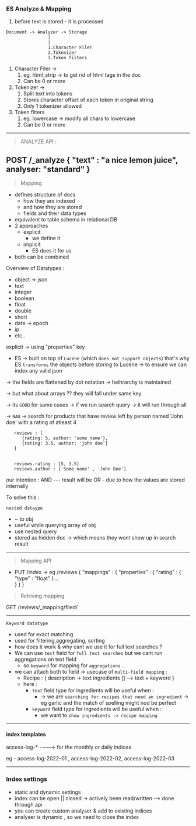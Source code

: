 ### ES Analyze & Mapping

1. before text is stored - it is processed

```
Document -> Analyzer -> Storage 
                |
                |
                1.Character Filer
                2.Tokenizer
                3.Token filters 
```

1. Character Filer -> 
   1. eg. html_strip -> to get rid of html tags in the doc
   2. Can be 0 or more
2. Tokenizer -> 
   1. Split text into tokens 
   2. Stores character offset of each token in original string
   3. Only 1 tokenizer allowed
3. Token filters
   1. eg. lowercase -> modify all chars to lowercase
   2. Can be 0 or more

----------

> ANALYZE API :

POST /_analyze
{
   "text" : "a nice lemon juice",
   analyser: "standard"
}
--------

> Mapping

- defines structure of docs 
  - how they are indexed
  - and how they are stored
  - fields and their data types
- equivalent to table schema in relational DB
- 2 approaches 
  - explicit
    - we define it
  - implicit
    - ES does it for us
- both can be combined

Overview of Datatypes :

- object -> json 
- text
- integer
- boolean
- float
- double
- short
- date -> epoch
- ip
- etc..

explicit -> using "properties" key

- ES -> built on top of `Lucene` (which `does not support objects`)
that's why ES `transforms` the objects before storing to Lucene
-> to ensure we can index any valid json

-> the fields are flattened by dot notation -> heihrarchy is maintained

-> but what about arrays ?? they will fall under same key 

-> its `GOOD` for same cases -> if we run search query -> it will run through all

-> `BAD` -> search for products that have review left by person named 'John doe' with a rating of atleast 4

```
   reviews : [
      {rating: 5, author: 'some name'},
      {rating: 3.5, author: 'john doe'}
   ]


   reviews.rating : [5, 3.5]
   reviews.author : ['Some name' , 'John Doe']
```

our intention : AND --- result will be OR - due to how the values are stored internally 

To solve this : 

   `nested dataype`

   - ~ to obj
   - useful while querying array of obj
   - use nested query
   - stored as hidden doc -> which means they wont show up in search result
----------
   
>Mapping API

- PUT /index -> eg /reviews
{
    "mappings" : {
        "properties" : {
            "rating" : { "type" : "float" } ..         
        }
    }
}

> Retriving mapping

GET /reviews/_mapping/filed/

-----

`Keyword datatype`

- used for exact matching
- used for filtering,aggregating, sorting
- how does it work & why cant we use it for full text searches ?
- We can use `text` field for `full text searches` but we cant run aggregations on text field
  - so `keyword` for mapping for `aggregations` ..
- we can attach both to field -> usecase of `multi-field mapping` : 
  - Recipe : {
      description -> text
      ingredients [] --> text + keyword
  }
  - here :
    - `text` field type for ingredients will be useful when :
      - -> we are `searching for recipes that need an ingredient` -> eg garlic and the match of spelling might nod be perfect
    - `keyword` field type for ingredients will be useful when :
      - we want to `show ingredients -> recipe mapping`  
-------

#### index templates

access-log-* ----> for the monthly or daily indices

eg - access-log-2022-01 , access-log-2022-02, access-log-2022-03

-----------
### Index settings 

- static and dynamic settings     
- index can be open || closed  -> actively been read/written --> done through api
- you can create custom analyser & add to existing indices 
- analyser is dynamic , so we need to close the index 






